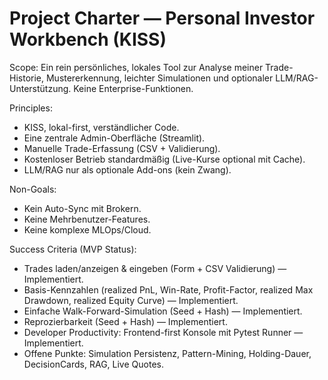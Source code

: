 # Project Charter — Personal Investor Workbench (KISS)

Scope: Ein rein persönliches, lokales Tool zur Analyse meiner Trade-Historie, Mustererkennung, leichter Simulationen und optionaler LLM/RAG-Unterstützung. Keine Enterprise-Funktionen.

Principles:
- KISS, lokal-first, verständlicher Code.
- Eine zentrale Admin-Oberfläche (Streamlit).
- Manuelle Trade-Erfassung (CSV + Validierung).
- Kostenloser Betrieb standardmäßig (Live-Kurse optional mit Cache).
- LLM/RAG nur als optionale Add-ons (kein Zwang).

Non-Goals:
- Kein Auto-Sync mit Brokern.
- Keine Mehrbenutzer-Features.
- Keine komplexe MLOps/Cloud.

Success Criteria (MVP Status):
- Trades laden/anzeigen & eingeben (Form + CSV Validierung) — Implementiert.
- Basis-Kennzahlen (realized PnL, Win-Rate, Profit-Factor, realized Max Drawdown, realized Equity Curve) — Implementiert.
- Einfache Walk-Forward-Simulation (Seed + Hash) — Implementiert.
- Reprozierbarkeit (Seed + Hash) — Implementiert.
- Developer Productivity: Frontend-first Konsole mit Pytest Runner — Implementiert.
- Offene Punkte: Simulation Persistenz, Pattern-Mining, Holding-Dauer, DecisionCards, RAG, Live Quotes.
